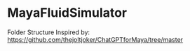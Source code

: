 # MayaFluidSimulator



Folder Structure Inspired by:
https://github.com/thejoltjoker/ChatGPTforMaya/tree/master